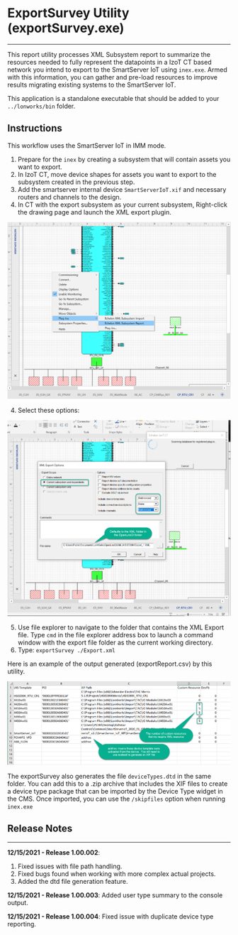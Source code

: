 # ExportSurvey Utility (exportSurvey.exe)
--- 
This report utility processes XML Subsystem report to summarize the resources needed to fully represent the datapoints in a IzoT CT based network you intend to export to the SmartServer IoT using `inex.exe`. Armed with this information, you can gather and pre-load resources to improve results migrating existing systems to the SmartServer IoT.

This application is a standalone executable that should be added to your `../lonworks/bin` folder.  

## Instructions
This workflow uses the SmartServer IoT in IMM mode.
1. Prepare for the `inex` by creating a subsystem that will contain assets you want to export.
2. In IzoT CT, move device shapes for assets you want to export to the subsystem created in the previous step.
3. Add the smartserver internal device `SmartServerIoT.xif` and necessary routers and channels to the design.  
4. In CT with the export subsystem as your current subsystem, Right-click the drawing page and launch the XML export plugin.

![Plugin Launch](docImages/XMLexportPlugin.png)

4. Select these options: 

![XML Export Plugin Options](docImages/ExportPluginCfg.png)

5. Use file explorer to navigate to the folder that contains the XML Export file.  Type `cmd` in the file explorer address box to launch a command window with the export file folder as the current working directory.
6. Type: `exportSurvey ./Export.xml`

Here is an example of the output generated (exportReport.csv) by this utility.  

![ExportSurvey Report](docImages/exportSurvey%20Report.png)

The exportSurvey also generates the file `deviceTypes.dtd` in the same folder.  You can add this to a .zip archive that includes the XIF files to create a device type package that can be imported by the Device Type widget in the CMS.  Once imported, you can use the `/skipfiles` option when running `inex.exe` 

## Release Notes
***
**12/15/2021 - Release 1.00.002**: 
1. Fixed issues with file path handling.
2. Fixed bugs found when working with more complex actual projects.
3. Added the dtd file generation feature. 

**12/15/2021 - Release 1.00.003**: Added user type summary to the console output.

**12/15/2021 - Release 1.00.004**: Fixed issue with duplicate device type reporting.